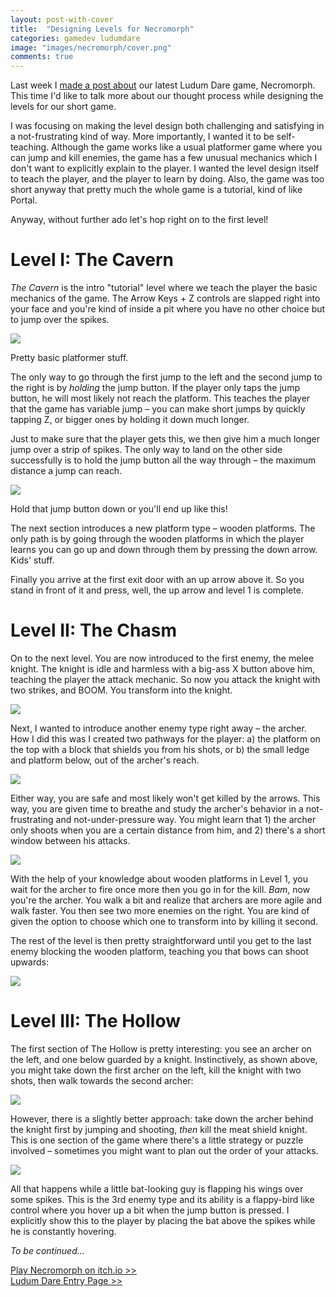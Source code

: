 ```yaml
---
layout: post-with-cover
title:  "Designing Levels for Necromorph"
categories: gamedev ludumdare
image: "images/necromorph/cover.png"
comments: true
---
```


Last week I <a href="#">made a post about</a> our latest Ludum Dare game, Necromorph. This time I'd like to talk more about our thought process while designing the levels for our short game.

I was focusing on making the level design both challenging and satisfying in a not-frustrating kind of way. More importantly, I wanted it to be self-teaching. Although the game works like a usual platformer game where you can jump and kill enemies, the game has a few unusual mechanics which I don't want to explicitly explain to the player. I wanted the level design itself to teach the player, and the player to learn by doing. Also, the game was too short anyway that pretty much the whole game is a tutorial, kind of like Portal.

Anyway, without further ado let's hop right on to the first level!

# Level I: The Cavern

_The Cavern_ is the intro "tutorial" level where we teach the player the basic mechanics of the game. The Arrow Keys + Z controls are slapped right into your face and you're kind of inside a pit where you have no other choice but to jump over the spikes.

![](/images/necromorph-levels/lv1-1.gif)

<p class="img-caption">Pretty basic platformer stuff.</p>

The only way to go through the first jump to the left and the second jump to the right is by _holding_ the jump button. If the player only taps the jump button, he will most likely not reach the platform. This teaches the player that the game has variable jump – you can make short jumps by quickly tapping Z, or bigger ones by holding it down much longer.

Just to make sure that the player gets this, we then give him a much longer jump over a strip of spikes. The only way to land on the other side successfully is to hold the jump button all the way through – the maximum distance a jump can reach.

![](/images/necromorph-levels/lv1-2.gif)
<p class="img-caption">Hold that jump button down or you'll end up like this!</p>

The next section introduces a new platform type – wooden platforms. The only path is by going through the wooden platforms in which the player learns you can go up and down through them by pressing the down arrow. Kids' stuff.

Finally you arrive at the first exit door with an up arrow above it. So you stand in front of it and press, well, the up arrow and level 1 is complete.

<!-- ![](/images/necromorph-levels/lv1-3.gif) -->

# Level II: The Chasm

On to the next level. You are now introduced to the first enemy, the melee knight. The knight is idle and harmless with a big-ass X button above him, teaching the player the attack mechanic. So now you attack the knight with two strikes, and BOOM. You transform into the knight.

![](/images/necromorph-levels/lv2-1.gif)

Next, I wanted to introduce another enemy type right away – the archer. How I did this was I created two pathways for the player: a) the platform on the top with a block that shields you from his shots, or b) the small ledge and platform below, out of the archer's reach.

_![](/images/necromorph-levels/lv2-2.png)_

Either way, you are safe and most likely won't get killed by the arrows. This way, you are given time to breathe and study the archer's behavior in a not-frustrating and not-under-pressure way. You might learn that 1) the archer only shoots when you are a certain distance from him, and 2) there's a short window between his attacks.

![](/images/necromorph-levels/lv2-3.gif)

With the help of your knowledge about wooden platforms in Level 1, you wait for the archer to fire once more then you go in for the kill. _Bam_, now you're the archer. You walk a bit and realize that archers are more agile and walk faster. You then see two more enemies on the right. You are kind of given the option to choose which one to transform into by killing it second.

The rest of the level is then pretty straightforward until you get to the last enemy blocking the wooden platform, teaching you that bows can shoot upwards:

![](/images/necromorph-levels/lv2-5.png)

# Level III: The Hollow

The first section of The Hollow is pretty interesting: you see an archer on the left, and one below guarded by a knight. Instinctively, as shown above, you might take down the first archer on the left, kill the knight with two shots, then walk towards the second archer:

![](/images/necromorph-levels/lv3-1.gif)

However, there is a slightly better approach: take down the archer behind the knight first by jumping and shooting, _then_ kill the meat shield knight. This is one section of the game where there's a little strategy or puzzle involved – sometimes you might want to plan out the order of your attacks.

![](/images/necromorph-levels/lv3-2.gif)

All that happens while a little bat-looking guy is flapping his wings over some spikes. This is the 3rd enemy type and its ability is a flappy-bird like control where you hover up a bit when the jump button is pressed. I explicitly show this to the player by placing the bat above the spikes while he is constantly hovering.

_To be continued..._

<!-- To utilize the new flying mechanic, I made the next  -->

[Play Necromorph on itch.io >>](http://supernaught.itch.io/necromorph)
<br>
[Ludum Dare Entry Page >>](http://ludumdare.com/compo/ludum-dare-33/?action=preview&uid=25961)